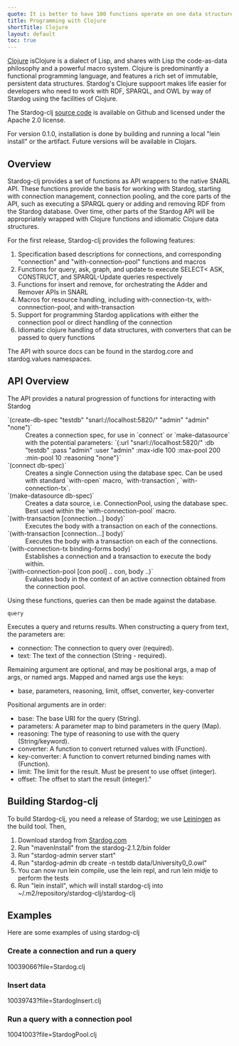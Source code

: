 ```yaml
---
quote: It is better to have 100 functions operate on one data structure than 10 functions on 10 data structures.
title: Programming with Clojure
shortTitle: Clojure
layout: default
toc: true
---
```


[Clojure](http:/clojure.org) isClojure is a dialect of Lisp, and shares with Lisp the code-as-data philosophy and
a powerful macro system. Clojure is predominantly a functional programming language, and features a rich set of immutable,
persistent data structures. Stardog's Clojure suppoort makes life easier for developers who need to work with RDF, SPARQL, and
OWL by way of Stardog using the facilities of Clojure.

The Stardog-clj [source
code](http://github.com/clarkparsia/stardog-clj) is available on
Github and licensed under the Apache 2.0 license.

For version 0.1.0, installation is done by building and running a local "lein install" or the artifact.  Future versions will be available in Clojars.



## Overview

Stardog-clj provides a set of functions as API wrappers to the native
SNARL API.  These functions provide the basis for working with Stardog,
starting with connection management, connection pooling, and the core parts
of the API, such as executing a SPARQL query or adding and removing RDF from
the Stardog database.  Over time, other parts of the Stardog API will be appropriately
wrapped with Clojure functions and idiomatic Clojure data structures.


For the first release, Stardog-clj provides the following features:

1.  Specification based descriptions for connections, and corresponding "connection" and "with-connection-pool" functions and macros
2.  Functions for query, ask, graph, and update to execute SELECT< ASK, CONSTRUCT, and SPARQL-Update queries respectively
3.  Functions for insert and remove, for orchestrating the Adder and Remover APIs in SNARL
4.  Macros for resource handling, including with-connection-tx, with-connnection-pool, and with-transaction
5.  Support for programming Stardog applications with either the connection pool or direct handling of the connection
6.  Idiomatic clojure handling of data structures, with converters that can be passed to query functions

The API with source docs can be found in the stardog.core and stardog.values namespaces.

## API Overview

The API provides a natural progression of functions for interacting with Stardog

<dl class="metro">
<dt>`(create-db-spec "testdb" "snarl://localhost:5820/" "admin" "admin" "none")`</dt>
<dd>Creates a connection spec, for use in `connect` or `make-datasource` with the potential parameters:
`{:url "snarl://localhost:5820/" :db "testdb" :pass "admin" :user "admin" :max-idle 100 :max-pool 200 :min-pool 10 :reasoning "none"}`</dd>
<dt>`(connect db-spec)`</dt>
<dd>Creates a single Connection using the database spec.  Can be used with standard `with-open` macro, `with-transaction`, `with-connection-tx`.</dd>
<dt>`(make-datasource db-spec)`</dt>
<dd>Creates a data source, i.e. ConnectionPool, using the database spec.  Best used within the `with-connection-pool` macro.</dd>
<dt>`(with-transaction [connection...] body)`</dt>
<dd>Executes the body with a transaction on each of the connections.</dd>
<dt>`(with-transaction [connection...] body)`</dt>
<dd>Executes the body with a transaction on each of the connections.</dd>
<dt>`(with-connection-tx binding-forms body)`</dt>
<dd>Establishes a connection and a transaction to execute the body within.</dd>
<dt>`(with-connection-pool [con pool] .. con, body ..)`</dt>
<dd>Evaluates body in the context of an active connection obtained from the connection pool.</dd>
</dl>

Using these functions, queries can then be made against the database.

`query`

Executes a query and returns results. When constructing a query from text, the parameters are:

-   connection: The connection to query over (required).
-   text: The text of the connection (String - required).

Remaining argument are optional, and may be positional args, a map of args, or named args. Mapped and named args use the keys:

-   base, parameters, reasoning, limit, offset, converter, key-converter

Positional arguments are in order:

-   base: The base URI for the query (String).
-   parameters: A parameter map to bind parameters in the query (Map).
-   reasoning: The type of reasoning to use with the query (String/keyword).
-   converter: A function to convert returned values with (Function).
-   key-converter: A function to convert returned binding names with (Function).
-   limit: The limit for the result. Must be present to use offset (integer).
-   offset: The offset to start the result (integer)."




## Building Stardog-clj

To build Stardog-clj, you need a release of Stardog; we use
[Leiningen](http://leiningen.org/) as the build tool. Then,

1. Download stardog from [Stardog.com](http://www.stardog.com)
2. Run "mavenInstall" from the stardog-2.1.2/bin folder
3. Run "stardog-admin server start"
4. Run "stardog-admin db create -n testdb data/University0_0.owl"
5. You can now run lein compile, use the lein repl, and run lein midje to perform the tests
6. Run "lein install", which will install stardog-clj into ~/.m2/repository/stardog-clj/stardog-clj


## Examples

Here are some examples of using stardog-clj

### Create a connection and run a query

<gist>10039066?file=Stardog.clj</gist>

### Insert data

<gist>10039743?file=StardogInsert.clj</gist>

### Run a query with a connection pool

<gist>10041003?file=StardogPool.clj</gist>



